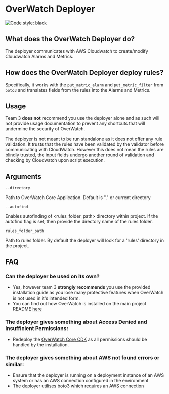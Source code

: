 # OverWatch Deployer

[![Code style: black](https://img.shields.io/badge/code%20style-black-000000.svg)](https://github.com/psf/black)

## What does the OverWatch Deployer do?

The deployer communicates with AWS Cloudwatch to create/modify Cloudwatch Alarms and Metrics.

## How does the OverWatch Deployer deploy rules?

Specifically, it works with the `put_metric_alarm` and `put_metric_filter` from `boto3` and translates fields from the rules into the Alarms and Metrics.

## Usage
Team 3 **does not** recommend you use the deployer alone and as such will not provide usage documentation to prevent any shortcuts that will undermine the security of OverWatch. 

The deployer is not meant to be run standalone as it does not offer any rule validation. It trusts that the rules have been validated by the validator before communicating with CloudWatch. However this does not mean the rules are blindly trusted, the input fields undergo another round of validation and checking by Cloudwatch upon script execution.

## Arguments

`--directory` 

Path to OverWatch Core Application. Default is "." or current directory

`--autofind`

Enables autofinding of <rules_folder_path> directory within project. If the autofind flag is set, then provide the directory name of the rules folder.

`rules_folder_path` 

Path to rules folder. By default the deployer will look for a 'rules' directory in the project.

## FAQ
### Can the deployer be used on its own? 
* Yes, however team 3 **strongly recommends** you use the provided installation guide as you lose many protective features when OverWatch is not used in it's intended form.
* You can find out how OverWatch is installed on the main project README [here](../../README.md) 

### The deployer gives something about Access Denied and Insufficient Permissions:
* Redeploy the [OverWatch Core CDK](../../ow-pipeline-cdk) as all permissions should be handled by the installation.

### The deployer gives something about AWS not found errors or similar:
* Ensure that the deployer is running on a deployment instance of an AWS system or has an AWS connection configured in the environment
* The deployer utilises boto3 which requires an AWS connection
